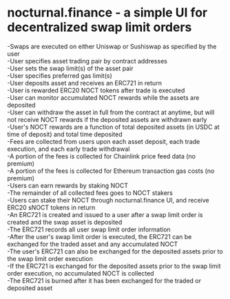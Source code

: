 # nocturnal.finance - a simple UI for decentralized swap limit orders  

-Swaps are executed on either Uniswap or Sushiswap as specified by the user  
-User specifies asset trading pair by contract addresses  
-User sets the swap limit(s) of the asset pair  
-User specifies preferred gas limit(s)  
-User deposits asset and receives an ERC721 in return  
-User is rewarded ERC20 NOCT tokens after trade is executed  
-User can monitor accumulated NOCT rewards while the assets are deposited  
-User can withdraw the asset in full from the contract at anytime, but will not receive NOCT rewards if the deposited assets are withdrawn early   
-User's NOCT rewards are a function of total deposited assets (in USDC at time of deposit) and total time deposited   
-Fees are collected from users upon each asset deposit, each trade execution, and each early trade withdrawal  
-A portion of the fees is collected for Chainlink price feed data (no premium)  
-A portion of the fees is collected for Ethereum transaction gas costs (no premium)  
-Users can earn rewards by staking NOCT  
-The remainder of all collected fees goes to NOCT stakers  
-Users can stake their NOCT through nocturnal.finance UI, and receive ERC20 sNOCT tokens in return  
-An ERC721 is created and issued to a user after a swap limit order is created and the swap asset is deposited  
-The ERC721 records all user swap limit order information  
-After the user's swap limit order is executed, the ERC721 can be exchanged for the traded asset and any accumulated NOCT  
-The user's ERC721 can also be exchanged for the deposited assets prior to the swap limit order execution  
-If the ERC721 is exchanged for the deposited assets prior to the swap limit order execution, no accumulated NOCT is collected  
-The ERC721 is burned after it has been exchanged for the traded or deposited asset  
